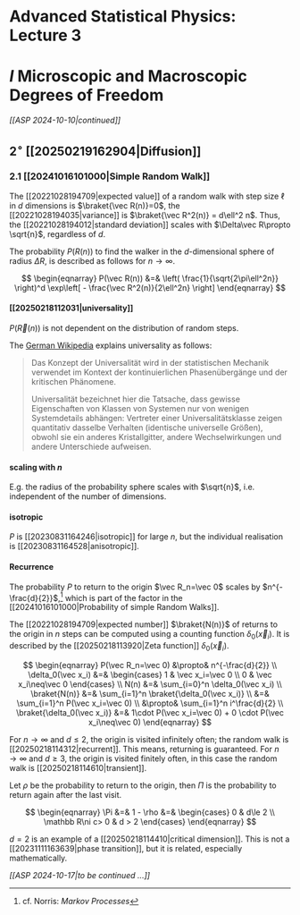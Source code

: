 # Advanced Statistical Physics: Lecture 3
# $I$ Microscopic and Macroscopic Degrees of Freedom
*[[ASP 2024-10-10|continued]]*
## $2^\circ$ [[20250219162904|Diffusion]]

### $2.1$ [[20241016101000|Simple Random Walk]]
The [[20221028194709|expected value]] of a random walk with step size $\ell$ in $d$ dimensions is $\braket{\vec R(n)}=0$, the [[20221028194035|variance]] is $\braket{\vec R^2(n)} = d\ell^2 n$. Thus, the [[20221028194012|standard deviation]] scales with $\Delta\vec  R\propto \sqrt{n}$, regardless of $d$.

The probability $P(R(n))$ to find the walker in the $d$-dimensional sphere of radius $\Delta R$, is described as follows for $n\rightarrow\infty$.

$$
\begin{eqnarray}
    P(\vec R(n))
        &=& \left(
            \frac{1}{\sqrt{2\pi\ell^2n}}
          \right)^d
          \exp\left[
              - \frac{\vec R^2(n)}{2\ell^2n}
          \right]
\end{eqnarray}
$$

#### [[20250218112031|universality]]
$P(\vec R(n))$ is not dependent on the distribution of random steps.

The [German Wikipedia](https://de.wikipedia.org/wiki/Universalit%C3%A4t_(Physik)) explains universality as follows:

> Das Konzept der Universalität wird in der statistischen Mechanik verwendet im Kontext der kontinuierlichen Phasenübergänge und der kritischen Phänomene.
> 
> Universalität bezeichnet hier die Tatsache, dass gewisse Eigenschaften von Klassen von Systemen nur von wenigen Systemdetails abhängen: Vertreter einer Universalitätsklasse zeigen quantitativ dasselbe Verhalten (identische universelle Größen), obwohl sie ein anderes Kristallgitter, andere Wechselwirkungen und andere Unterschiede aufweisen.

#### scaling with $n$
E.g. the radius of the probability sphere scales with $\sqrt{n}$, i.e. independent of the number of dimensions.

#### isotropic
$P$ is [[20230831164246|isotropic]] for large $n$, but the individual realisation is [[20230831164528|anisotropic]].

#### Recurrence
The probability $P$ to return to the origin $\vec R_n=\vec 0$ scales by $n^{-\frac{d}{2}}$,[^2] which is part of the factor in the [[20241016101000|Probability of simple Random Walks]].

The [[20221028194709|expected number]] $\braket{N(n)}$ of returns to the origin in $n$ steps can be computed using a counting function $\delta_0(\vec x_i)$. It is described by the [[20250218113920|Zeta function]] $\delta_0(\vec x_i)$.

[^2]: cf. Norris: *Markov Processes*

$$
\begin{eqnarray}
    P(\vec R_n=\vec 0) &\propto& n^{-\frac{d}{2}} \\
    \delta_0(\vec x_i)
        &=& \begin{cases}
                1 & \vec x_i=\vec 0 \\
                0 & \vec x_i\neq\vec 0
            \end{cases} \\
    N(n) &=& \sum_{i=0}^n \delta_0(\vec x_i) \\
    \braket{N(n)} &=& \sum_{i=1}^n \braket{\delta_0(\vec x_i)} \\
        &=& \sum_{i=1}^n P(\vec x_i=\vec 0) \\
        &\propto& \sum_{i=1}^n i^\frac{d}{2} \\
    \braket{\delta_0(\vec x_i)}
            &=& 1\cdot P(\vec x_i=\vec 0)
                + 0 \cdot P(\vec x_i\neq\vec 0)
\end{eqnarray}
$$

For $n\rightarrow\infty$ and $d\le 2$, the origin is visited infinitely often; the random walk is [[20250218114312|recurrent]]. This means, returning is guaranteed. For $n\rightarrow\infty$ and $d\ge 3$, the origin is visited finitely often, in this case the random walk is [[20250218114610|transient]].

Let $\rho$ be the probability to return to the origin, then $\Pi$ is the probability to return again after the last visit.

$$
\begin{eqnarray}
    \Pi &=& 1 - \rho
        &=&
            \begin{cases}
                0 & d\le 2 \\
                \mathbb R\ni c> 0 & d > 2
            \end{cases}
\end{eqnarray}
$$

$d=2$ is an example of a [[20250218114410|critical dimension]]. This is not a [[20231111163639|phase transition]], but it is related, especially mathematically.

*[[ASP 2024-10-17|to be continued ...]]*